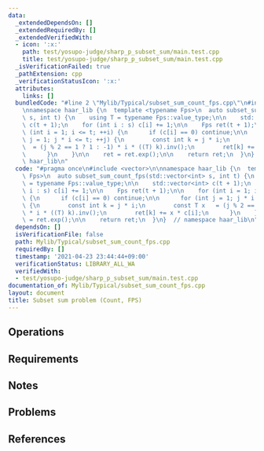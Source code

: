 ```yaml
---
data:
  _extendedDependsOn: []
  _extendedRequiredBy: []
  _extendedVerifiedWith:
  - icon: ':x:'
    path: test/yosupo-judge/sharp_p_subset_sum/main.test.cpp
    title: test/yosupo-judge/sharp_p_subset_sum/main.test.cpp
  _isVerificationFailed: true
  _pathExtension: cpp
  _verificationStatusIcon: ':x:'
  attributes:
    links: []
  bundledCode: "#line 2 \"Mylib/Typical/subset_sum_count_fps.cpp\"\n#include <vector>\n\
    \nnamespace haar_lib {\n  template <typename Fps>\n  auto subset_sum_count_fps(std::vector<int>\
    \ s, int t) {\n    using T = typename Fps::value_type;\n\n    std::vector<int>\
    \ c(t + 1);\n    for (int i : s) c[i] += 1;\n\n    Fps ret(t + 1);\n\n    for\
    \ (int i = 1; i <= t; ++i) {\n      if (c[i] == 0) continue;\n\n      for (int\
    \ j = 1; j * i <= t; ++j) {\n        const int k = j * i;\n        const T x \
    \  = (j % 2 == 1 ? 1 : -1) * i * ((T) k).inv();\n        ret[k] += x * c[i];\n\
    \      }\n    }\n\n    ret = ret.exp();\n\n    return ret;\n  }\n}  // namespace\
    \ haar_lib\n"
  code: "#pragma once\n#include <vector>\n\nnamespace haar_lib {\n  template <typename\
    \ Fps>\n  auto subset_sum_count_fps(std::vector<int> s, int t) {\n    using T\
    \ = typename Fps::value_type;\n\n    std::vector<int> c(t + 1);\n    for (int\
    \ i : s) c[i] += 1;\n\n    Fps ret(t + 1);\n\n    for (int i = 1; i <= t; ++i)\
    \ {\n      if (c[i] == 0) continue;\n\n      for (int j = 1; j * i <= t; ++j)\
    \ {\n        const int k = j * i;\n        const T x   = (j % 2 == 1 ? 1 : -1)\
    \ * i * ((T) k).inv();\n        ret[k] += x * c[i];\n      }\n    }\n\n    ret\
    \ = ret.exp();\n\n    return ret;\n  }\n}  // namespace haar_lib\n"
  dependsOn: []
  isVerificationFile: false
  path: Mylib/Typical/subset_sum_count_fps.cpp
  requiredBy: []
  timestamp: '2021-04-23 23:44:44+09:00'
  verificationStatus: LIBRARY_ALL_WA
  verifiedWith:
  - test/yosupo-judge/sharp_p_subset_sum/main.test.cpp
documentation_of: Mylib/Typical/subset_sum_count_fps.cpp
layout: document
title: Subset sum problem (Count, FPS)
---
```


## Operations

## Requirements

## Notes

## Problems

## References
